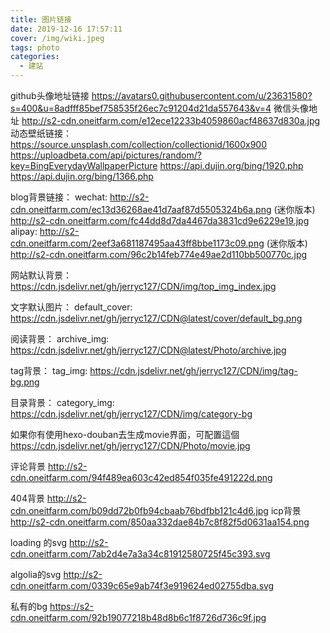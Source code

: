 ```yaml
---
title: 图片链接
date: 2019-12-16 17:57:11
cover: /img/wiki.jpeg
tags: photo 
categories:
  - 建站
---
```

 github头像地址链接
 https://avatars0.githubusercontent.com/u/23631580?s=400&u=8adfff85bef758535f26ec7c91204d21da557643&v=4
 微信头像地址
 http://s2-cdn.oneitfarm.com/e12ece12233b4059860acf48637d830a.jpg
 动态壁纸链接：
 https://source.unsplash.com/collection/collectionid/1600x900
 https://uploadbeta.com/api/pictures/random/?key=BingEverydayWallpaperPicture
 https://api.dujin.org/bing/1920.php
 https://api.dujin.org/bing/1366.php

blog背景链接：
wechat:
http://s2-cdn.oneitfarm.com/ec13d36268ae41d7aaf87d5505324b6a.png   (迷你版本)
http://s2-cdn.oneitfarm.com/fc44dd8d7da4467da3831cd9e6229e19.jpg
alipay:
http://s2-cdn.oneitfarm.com/2eef3a681187495aa43ff8bbe1173c09.png   (迷你版本)
http://s2-cdn.oneitfarm.com/96c2b14feb774e49ae2d110bb500770c.jpg

网站默认背景：
https://cdn.jsdelivr.net/gh/jerryc127/CDN/img/top_img_index.jpg

文字默认图片：
default_cover: https://cdn.jsdelivr.net/gh/jerryc127/CDN@latest/cover/default_bg.png

阅读背景：
archive_img: https://cdn.jsdelivr.net/gh/jerryc127/CDN@latest/Photo/archive.jpg

tag背景：
tag_img: https://cdn.jsdelivr.net/gh/jerryc127/CDN/img/tag-bg.png

目录背景：
category_img: https://cdn.jsdelivr.net/gh/jerryc127/CDN/img/category-bg

如果你有使用hexo-douban去生成movie界面，可配置這個 
https://cdn.jsdelivr.net/gh/jerryc127/CDN/Photo/movie.jpg

评论背景 
http://s2-cdn.oneitfarm.com/94f489ea603c42ed854f035fe491222d.png

404背景
http://s2-cdn.oneitfarm.com/b09dd72b0fb94cbaab76bdfbb121c4d6.jpg
icp背景
http://s2-cdn.oneitfarm.com/850aa332dae84b7c8f82f5d0631aa154.png

loading 的svg
http://s2-cdn.oneitfarm.com/7ab2d4e7a3a34c81912580725f45c393.svg

algolia的svg
http://s2-cdn.oneitfarm.com/0339c65e9ab74f3e919624ed02755dba.svg

私有的bg
https://s2-cdn.oneitfarm.com/92b19077218b48d8b6c1f8726d736c9f.jpg

